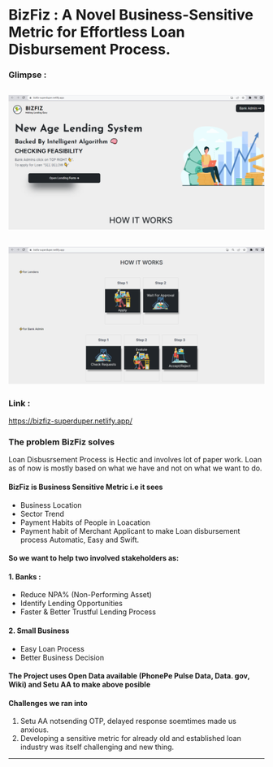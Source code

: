 #  BizFiz : A Novel Business-Sensitive Metric for Effortless Loan Disbursement Process.
### 

### Glimpse : 

![ScreenShot](https://github.com/Vinodk-17/BizFiz/blob/main/frontend/assets/Screenshot%20(198).png)
----
![ScreenShot](https://github.com/Vinodk-17/BizFiz/blob/main/frontend/assets/Screenshot%20(199).png)
----

### Link :
https://bizfiz-superduper.netlify.app/

### The problem BizFiz solves

Loan Disbusrsement Process is Hectic and involves lot of paper work. Loan as of now is mostly based on what we have and not on what we want to do.

####  BizFiz is Business Sensitive Metric i.e it sees

-   Business Location
-   Sector Trend
-   Payment Habits of People in Loacation
-   Payment habit of Merchant Applicant to make Loan disbursement process Automatic, Easy and Swift.

#### So we want to help two involved stakeholders as:

#### 1. Banks :

-   Reduce NPA% (Non-Performing Asset)
-   Identify Lending Opportunities
-   Faster & Better Trustful Lending Process

#### 2. Small Business

-   Easy Loan Process
-   Better Business Decision

#### The Project uses Open Data available (PhonePe Pulse Data, Data. gov, Wiki) and Setu AA to make above posible

#### Challenges we ran into

1.  Setu AA notsending OTP, delayed response soemtimes made us anxious.
2.  Developing a sensitive metric for already old and established loan industry was itself challenging and new thing.

-------------------
